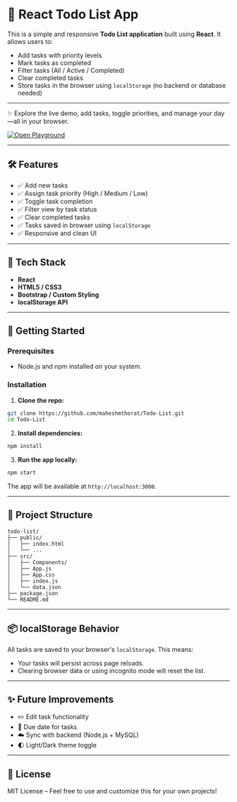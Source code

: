 # 📝 React Todo List App

This is a simple and responsive **Todo List application** built using **React**. It allows users to:

- Add tasks with priority levels
- Mark tasks as completed
- Filter tasks (All / Active / Completed)
- Clear completed tasks
- Store tasks in the browser using `localStorage` (no backend or database needed)

---

✨ Explore the live demo, add tasks, toggle priorities, and manage your day—all in your browser.

[![Open Playground](https://img.shields.io/badge/Try%20Now-Playground-blueviolet?style=for-the-badge&logo=vercel&logoColor=white)](https://maheshmthorat.github.io/Todo-List/)

---

## 🛠️ Features

- ✅ Add new tasks
- ✅ Assign task priority (High / Medium / Low)
- ✅ Toggle task completion
- ✅ Filter view by task status
- ✅ Clear completed tasks
- ✅ Tasks saved in browser using `localStorage`
- ✅ Responsive and clean UI

---

## 🧩 Tech Stack

- **React**
- **HTML5 / CSS3**
- **Bootstrap / Custom Styling**
- **localStorage API**

---

## 🚀 Getting Started

### Prerequisites

- Node.js and npm installed on your system.

### Installation

1. **Clone the repo:**

```bash
git clone https://github.com/maheshmthorat/Todo-List.git
cd Todo-List
```

2. **Install dependencies:**

```bash
npm install
```

3. **Run the app locally:**

```bash
npm start
```

The app will be available at `http://localhost:3000`.

---

## 📁 Project Structure

```
todo-list/
├── public/
│   ├── index.html
│   └── ...
├── src/
│   ├── Components/
│   ├── App.js
│   ├── App.css
│   ├── index.js
│   └── data.json
├── package.json
└── README.md
```

---

## 📦 localStorage Behavior

All tasks are saved to your browser's `localStorage`. This means:

- Your tasks will persist across page reloads.
- Clearing browser data or using incognito mode will reset the list.

---

## ✨ Future Improvements

- ✏️ Edit task functionality
- 📅 Due date for tasks
- ☁️ Sync with backend (Node.js + MySQL)
- 🌓 Light/Dark theme toggle

---

## 📝 License

MIT License – Feel free to use and customize this for your own projects!
